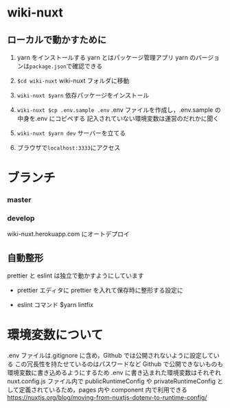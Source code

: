 # wiki-nuxt

## ローカルで動かすために

1. yarn をインストールする
   yarn とはパッケージ管理アプリ
   yarn のバージョンは`package.json`で確認できる

1. `$cd wiki-nuxt`
   wiki-nuxt フォルダに移動

1. `wiki-nuxt $yarn`
   依存パッケージをインストール

1. `wiki-nuxt $cp .env.sample .env`
   .env ファイルを作成し，.env.sample の中身を.env にコピペする
   記入されていない環境変数は運営のだれかに聞く

1. `wiki-nuxt $yarn dev`
   サーバーを立てる

1. ブラウザで`localhost:3333`にアクセス

# ブランチ

### master

### develop

wiki-nuxt.herokuapp.com にオートデプロイ

## 自動整形

prettier と eslint は独立で動かすようにしています

- prettier
  エディタに prettier を入れて保存時に整形する設定に

- eslint
  コマンド $yarn lintfix

# 環境変数について

.env ファイルは.gitignore に含め，Github では公開されないように設定している
この冗長性を持たせているのはパスワードなど Github で公開できないものも環境変数に書き込めるようにするため
.env に書き込まれた環境変数はそれぞれ nuxt.config.js ファイル内で
publicRuntimeConfig や privateRuntimeConfig として定義されているため，pages 内や component 内で利用できる
https://nuxtjs.org/blog/moving-from-nuxtjs-dotenv-to-runtime-config/

